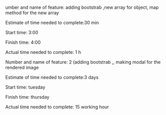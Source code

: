 


umber and name of feature: adding bootstrab ,new array for object, map method for the new array

Estimate of time needed to complete:30 min

Start time: 3:00

Finish time: 4:00

Actual time needed to complete: 1 h


Number and name of feature: 2 (adding bootstrab ,, making modal for the rendered image

Estimate of time needed to complete:3 days

Start time: tuesday

Finish time: thursday

Actual time needed to complete: 15 working hour


